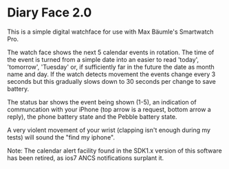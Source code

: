 Diary Face 2.0
==============

This is a simple digital watchface for use with Max Bäumle's Smartwatch Pro.

The watch face shows the next 5 calendar events in rotation. The time of the event is turned from a simple date into an easier to read 'today', 'tomorrow', 'Tuesday' or, if sufficiently far in the future the date as month name and day. If the watch detects movement the events change every 3 seconds but this gradually slows down to 30 seconds per change to save battery.

The status bar shows the event being shown (1-5), an indication of communcation with your iPhone (top arrow is a request, bottom arrow a reply), the phone battery state and the Pebble battery state.

A very violent movement of your wrist (clapping isn't enough during my tests) will sound the "find my iphone". 

Note: The calendar alert facility found in the SDK1.x version of this software has been retired, as ios7 ANCS notifications surplant it.




